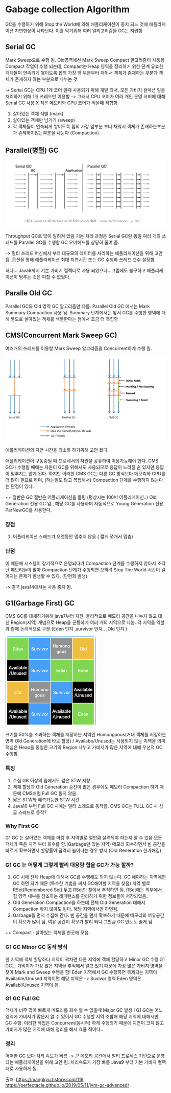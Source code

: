 # Gabage collection Algorithm

 GC를 수행하기 위해 Stop the World에 의해 애플리케이션이 중지 되느 것에
 애플리케이션 지연현상이 나타난다. 이를 막기위해 여러 알리고리즘을 GC는 지원함





## Serial GC

 Mark Sweep으로 수행 됨. 
 Old영역에선 Mark Sweep Compact 알고리즘이 사용됨
 Compact 작업이 수행 되는데, Compact는 Heap 영역을 정리하기 위한 단계
 유효한 객체들이 연속되게 쌓이도록 힙의 가장 앞 부분부터 채워서 객체가 존재하는 부분과 객체가 존재하지 않는 부분으로 나누는 것


 -> Serial GC는 CPU 1개 코어 일때 사용되기 위해 개발 되서, 모든 가비지 컬렉션 일을 
    처리하기 위해 1개 쓰레드만 이용함 -> 그래서 CPU 코어가 여러 개인 운영 서버에 대해 Serial GC 사용 X
    적은 메모리와 CPU 코어가 적을때 적합함

 1. 살아있는 객체 식별 (mark)
 2. 살아있는 객체만 남기기 (sweep)
 3. 각 객체들이 연속되게 쌓이도록 힙의 가장 앞부분 부터 채워서 객체가 존재하는부분과 존제하지않는부분을 나눈다 (Compaction)


## Parallel(병렬) GC

![](../img/GabageCollection/GabageCollection7.png)

 Throughput GC로 많이 알려져 있음 기본 처리 과정은 Serial GC랑 동일
 여러 개의 쓰레드를 Parallel GC를 수행함 GC 오버헤드를 상당히 줄여 줌.
 
 -> 멀티 쓰레드 머신에서 부터 대규모의 데이터를 처리하는 애플리케이션을 위해 고안 됨.
    옵션을 통해 애플리케이션 최대 지연시간 또는 GC 수행하 쓰레드 갯수 설정함.

 허나... Java8까지 기본 가비지 컬렉터로 사용 되었으나.. 그럼에도 불구하고
 애플리케이션이 멈추는 것은 피할 수 없었다.



## Paralle Old GC
 
 Parallel GC와 Old 영역 GC 알고리즘만 다름.
 Parallel Old GC 에서는 Mark Summary Compaction 사용 됨.
 Summary 단계에서는 앞서 GC를 수행한 영역에 대해 별도로 살아있는 객체를 색별한다는 점에서 조금 더 복잡함



## CMS(Concurrent Mark Sweep GC)

 여러개의 쓰레드를 이용함  Mark Sweep 알고리즘을 Concurrent하게 수행 됨.
 


![](../img/GabageCollection/GabageCollection5.png)

 애플리케이션의 지연 시간을 최소화 하기위해 고안 됬다.

 애플리케이션이 구동중일 때 프로세서의 자원을 공유하여 이용가능해야 한다. 
 CMS GC가 수행될 때에는 자원이 GC를 위해서도 사용되므로 응답이 느려질 순 있지만 응답이 멈추지는 않게 된다.
 하지만 이러한 CMS GC는 다른 GC 방식보다 메모리와 CPU를 더 많이 필요로 하며, (하는일도 많고 복잡해서)
 Compaction 단계를 수행하지 않는다는 단점이 있다. 


 ++ 절반은 GC 절반은 어플리케이션을 돌림 (평상시는 100퍼 어플리케이션..)
    Old Generation 전용 GC 임 , 해당 GC를 사용하며 자동적으로 Young Generation 전용 ParNewGC를 사용한다.


### 장점 
 
 1. 어플리케이션 스레드가 오랫동안 멈추지 않음 ( 짧게 쪼개서 멈춤)

### 단점 

 이 때문에 시스템이 장기적으로 운영되다가
 Compaction 단계를 수행하지 않아서
 조각난 메모리들이 많아 Compaction 단계가 수행되면 오히려 Stop The World 시간이 길어지는 문제가 발생할 수 있다. (단편화 발생)
 

 -> 결국 java14에서는 사용 중지 됨.


## G1(Garbage First) GC

 CMS GC를 대체하기위해 java7부터 지원.
 물리적으로 메모리 공간을 나누지 않고 대신 Region(지역)  개념으로 
 Heap을 균등하게 여러 개의 지역으로 나눔. 각 지역을 역할과 함께 논리적으로 구분.(Eden 인지 ,survivor 인지..  ,Old 인지 )



![](../img/GabageCollection/GabageCollection6.png)


 크기를 50%를 초과하는 객체를 저장하는 지역인 Humonguous(거대 객체를 저장하는 영역 Old Generation에 바로 할당)   / Availabe/Unused는 사용되지 않는 지역을 의미
 핵심은 Heap을 동일한 크기의 Region 나누고 가비지가 많은 지역에 대해 우선적 GC 수행함.


### 특징

 1. 수십 GB 이상의 힙에서도 짧은 STW 지향
 2. 객체 할당과 Old Generation 승진이 많은 경우에도 메모리 Compaction 하기 때문에 CMS처럼 Full GC  돌지 않음.
 3. 짧은 STW와 예측가능한 STW 시간
 4. Java10 부턴 Full GC 시에는 멀티 스레드로 동작함. CMS GC는 FULL GC 시 싱글 스레드로 동작?


### Why First GC

 G1 GC 는 살아있는 객체를 마킹 후 지역별로 얼만큼 살려둬야 하는지 알 수 있음
 모든 객체가 죽은 지역 부터 회수를 함.(Garbage만 있는 지역)
 메모리 회수하면서 빈 공간을 빠르게 확보하면서 할당률이 급격히 늘어나는 경우 방지 (Old Generation 한가해짐)


### G1 GC 는 어떻게 그렇게 빨리 대용량 힙을 GC가 가능 할까?

 1. GC 시에 전체 Heap에 대해서 GC를 수행해도 되지 않는다.
    GC 해야하는 지역에만 GC 하면 되기 때문 (특수한 기법을 써서 GC해야할 지역을 찾음)
    지역 별로 RSet(Remembered Set) 두고 RSet만 찾아서 추적하면 됨.
    RSet에는 외부에서 힙 영역 내부를 참조하는 레퍼런스를 관리하기 위한 정보들이 저장되있음.
 2. Old Generation Compaction을 하는데 전체 Old Generation 대해서 Compaction 하지 않아도 된다. 해당 지역에서만 하면됨.
 3. Garbage를 먼저 수집해 간다.
    빈 공간을 먼저 확보하기 때문에 메모리의 여유공간이 확보가 많이 됨, 여유 공간이 확보가 빨리 되니 그만큼 GC 빈도도 줄게 됨.


 ++ Compact : 살아있는 객체를 한곳에 모음.


### G1 GC  Minor GC 동작 방식

 한 지역에 객체 할당하다 지역이 꽉차면 다른 지역에 객체 할당하고 Minor GC 수행
 G1 GC는 가비지가 가장 많은 지역을 추적해서 알고 있기 때문에  가장 많은 가비지 영역을 찾아 Mark and Sweep 수행을 함!
 Eden 지역에서 GC 수행하면 복제되는 지역이 Available/Unused 지역이면 해당 지역은 -> Suvivor 영역
 Eden 영역은 Availabl/Unused 지역이 됨.


### G1 GC Full GC

 객체가 너무 많아 빠르게 메모리를 회수 할 수 없을때 Major GC 발생 !
 G1 GC는 어느 영역에 가비지가 많은지 알 수 있어서 GC 수행할 지역 조합해 해당 지역에 대해서만 GC 수행.
 이러한 작업은 Concurrent(동시적) 하게 수행되기 때문에 지연이 크지 않고 가비지가 많은 지역에 대해 정리를 해서 효율 적이다..



### 정리

 어떠한 GC 보다 처리 속도가 빠름 -> 큰 메모리 공간에서 멀티 프로세스 기반으로 운영되는 애플리케이션을 위해 고안 됨.
 처리속도가 가장 빠름 Java9 부터 기본 가비지 컬렉터로 사용하게 됨.



출처: https://mangkyu.tistory.com/118
     https://perfectacle.github.io/2019/05/11/jvm-gc-advanced/